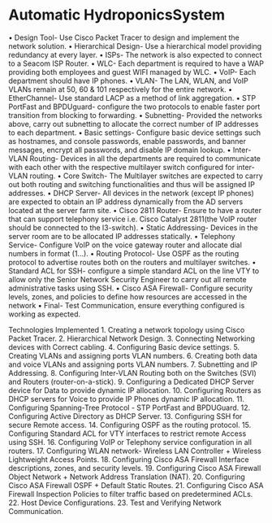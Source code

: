 # Automatic HydroponicsSystem

• Design Tool- Use Cisco Packet Tracer to design and implement the network solution.
• Hierarchical Design- Use a hierarchical model providing redundancy at every layer.
• ISPs- The network is also expected to connect to a Seacom ISP Router.
• WLC- Each department is required to have a WAP providing both employees and guest WIFI managed by WLC.
• VoIP- Each department should have IP phones.
• VLAN- The LAN, WLAN, and VoIP VLANs remain at 50, 60 & 101 respectively for the entire network.
• EtherChannel- Use standard LACP as a method of link aggregation.
• STP PortFast and BPDUguard- configure the two protocols to enable faster port transition from blocking to forwarding.
• Subnetting- Provided the networks above, carry out subnetting to allocate the correct number of IP addresses to each department.
• Basic settings- Configure basic device settings such as hostnames, and console passwords, enable passwords, and banner messages, encrypt all passwords, and disable IP domain lookup.
• Inter-VLAN Routing- Devices in all the departments are required to communicate with each other with the respective multilayer switch configured for inter-VLAN routing.
• Core Switch- The Multilayer switches are expected to carry out both routing and switching functionalities and thus will be assigned IP addresses.
• DHCP Server- All devices in the network (except IP phones) are expected to obtain an IP address dynamically from the AD servers located at the server farm site.
• Cisco 2811 Router- Ensure to have a router that can support telephony service i.e. Cisco Catalyst 2811(the VoIP router should be connected to the l3-switch).
• Static Addressing- Devices in the server room are to be allocated IP addresses statically.
• Telephony Service- Configure VoIP on the voice gateway router and allocate dial numbers in format (1...).
• Routing Protocol- Use OSPF as the routing protocol to advertise routes both on the routers and multilayer switches.
• Standard ACL for SSH- configure a simple standard ACL on the line VTY to allow only the Senior Network Security Engineer to carry out all remote administrative tasks using SSH.
• Cisco ASA Firewall- Configure security levels, zones, and policies to define how resources are accessed in the network
• Final- Test Communication, ensure everything configured is working as expected.
	
Technologies Implemented
	1. Creating a network topology using Cisco Packet Tracer.
	2. Hierarchical Network Design.
	3. Connecting Networking devices with Correct cabling.
	4. Configuring Basic device settings.
	5. Creating VLANs and assigning ports VLAN numbers.
	6. Creating both data and voice VLANs and assigning ports VLAN numbers.
	7. Subnetting and IP Addressing.
	8. Configuring Inter-VLAN Routing both on the Switches (SVI) and Routers (router-on-a-stick).
	9. Configuring a Dedicated DHCP Server device for Data to provide dynamic IP allocation.
	10. Configuring Routers as DHCP servers for Voice to provide IP Phones dynamic IP allocation.
	11. Configuring Spanning-Tree Protocol - STP PortFast and BPDUGuard.
	12. Configuring Active Directory as DHCP Server.
	13. Configuring SSH for secure Remote access.
	14. Configuring OSPF as the routing protocol.
	15. Configuring Standard ACL for VTY interfaces to restrict remote Access using SSH.
	16. Configuring VoIP or Telephony service configuration in all routers.
	17. Configuring WLAN network- Wireless LAN Controller + Wireless Lightweight Access Points.
	18. Configuring Cisco ASA Firewall Interface descriptions, zones, and security levels.
	19. Configuring Cisco ASA Firewall Object Network + Network Address Translation (NAT).
	20. Configuring Cisco ASA Firewall OSPF + Default Static Routes.
	21. Configuring Cisco ASA Firewall Inspection Policies to filter traffic based on predetermined ACLs.
	22. Host Device Configurations.
	23. Test and Verifying Network Communication.
